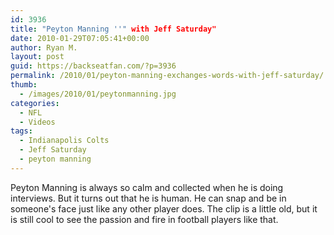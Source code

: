 ```yaml
---
id: 3936
title: "Peyton Manning ''" with Jeff Saturday"
date: 2010-01-29T07:05:41+00:00
author: Ryan M.
layout: post
guid: https://backseatfan.com/?p=3936
permalink: /2010/01/peyton-manning-exchanges-words-with-jeff-saturday/
thumb:
  - /images/2010/01/peytonmanning.jpg
categories:
  - NFL
  - Videos
tags:
  - Indianapolis Colts
  - Jeff Saturday
  - peyton manning
---
```


<div class="entry">
  <p>
  </p>

  <p>
    Peyton Manning is always so calm and collected when he is doing interviews. But it turns out that he is human. He can snap and be in someone's face just like any other player does. The clip is a little old, but it is still cool to see the passion and fire in football players like that.
  </p>
</div>
